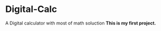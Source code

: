 # Digital-Calc
A Digital calculator with most of math soluction 
<strong> This is my first project.</strong>

